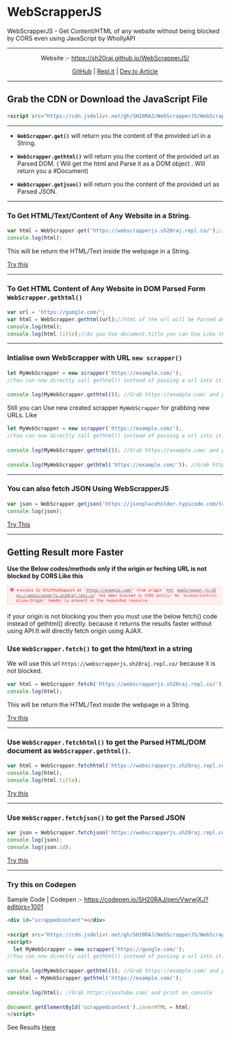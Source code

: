 # WebScrapperJS
WebScrapperJS - Get Content/HTML of any website without being blocked by CORS even using JavaScript by WhollyAPI 

---
<center>
Website :- <a href="https://sh20raj.github.io/WebScrapperJS/"> https://sh20raj.github.io/WebScrapperJS/ </a> 

<a href="https://github.com/SH20RAJ/WebScrapperJS/">GitHub</a>  | <a href="https://replit.com/@SH20RAJ/WebScrapperJS/">Repl.it</a> | <a href="https://dev.to/sh20raj/webscrapperjs-get-contenthtml-of-any-website-without-being-blocked-by-cors-even-using-javascript-by-whollyapi-42l7">Dev.to Article</a>

</center>

---

## Grab the CDN or Download the JavaScript File

```html
<script src="https://cdn.jsdelivr.net/gh/SH20RAJ/WebScrapperJS/WebScrapper.min.js" ></script>
```
---

- **`WebScrapper.get()`** will return you the content of the provided url in a String. 

- **`WebScrapper.gethtml()`** will return you the content of the provided url as Parsed DOM. ( Will get the html and Parse it as a DOM object . Will return you a #Document)

- **`WebScrapper.getjson()`** will return you the content of the provided url as Parsed JSON.

---

### To Get HTML/Text/Content of Any Website in a String.

```javascript
var html = WebScrapper.get('https://webscrapperjs.sh20raj.repl.co/');//This will be return the HTML/Text inside the webpage in a String.
console.log(html);
```
This will be return the HTML/Text inside the webpage in a String.

<a href="https://jsfiddle.net/sh20raj/sbxjfv0c/">Try this</a>

---


### To Get HTML Content of Any Website in DOM Parsed Form `WebScrapper.gethtml()` 
```javascript
var url = 'https://google.com/';
var html = WebScrapper.gethtml(url);//html of the url will be Parsed and stored in this variable
console.log(html);
console.log(html.title);//As you Use document.title you can Use Like this to get the title.
```

---

### Intialise own WebScrapper with URL `new scrapper()`
```javascript
let MyWebScrapper = new scrapper('https://example.com/');
//You can now directly call gethtml() instead of passing a url into it.

console.log(MyWebScrapper.gethtml()); //Grab https://example.com/ and print on console

```

Still you can Use new created scrapper `MyWebScrapper` for grabbing new URLs. Like

```javascript
let MyWebScrapper = new scrapper('https://example.com/');
//You can now directly call gethtml() instead of passing a url into it.

console.log(MyWebScrapper.gethtml()); //Grab https://example.com/ and print on console

console.log(MyWebScrapper.gethtml('https://example.com/')); //Grab https://youtube.com/ and print on console

```

---
### You can also fetch JSON Using WebScrapperJS 
```javascript
var json = WebScrapper.getjson('https://jsonplaceholder.typicode.com/todos/1');//Return result direct in json format
console.log(json);
```
<a href="https://jsfiddle.net/sh20raj/voty4xpr/">Try This</a>

---
## Getting Result more Faster

**Use the Below codes/methods only if the origin or feching URL is not blocked by CORS Like this**

![cors preview](cors.PNG)

if your origin is not blocking you then you must use the below fetch() code instead of gethtml() directly.
because it returns the results faster without using API.It will directly fetch origin using AJAX.

### Use `WebScrapper.fetch()`  to get the html/text in a string

We will use this url `https://webscrapperjs.sh20raj.repl.co/` because it is not blocked.

```javascript
var html = WebScrapper.fetch('https://webscrapperjs.sh20raj.repl.co/');//This will be return the HTML/Text inside the webpage a string.
console.log(html);
```
This will be return the HTML/Text inside the webpage in a String.

<a href="https://jsfiddle.net/sh20raj/sbxjfv0c/">Try this</a>

---

### Use `WebScrapper.fetchhtml()`  to get the Parsed HTML/DOM document as `WebScrapper.gethtml()`.

```javascript
var html = WebScrapper.fetchhtml('https://webscrapperjs.sh20raj.repl.co/');//This will be return the Parsed HTML inside the webpage. 
console.log(html);
console.log(html.title);
```
<a href="https://jsfiddle.net/sh20raj/8fc2u1nj/">Try this</a>

---

### Use `WebScrapper.fetchjson()`  to get the Parsed JSON

```javascript
var json = WebScrapper.fetchjson('https://webscrapperjs.sh20raj.repl.co/sample.json');//This will be return the JSON inside the webpage. 
console.log(json);
console.log(json.id);
```
<a href="https://jsfiddle.net/sh20raj/okuLswtg/">Try this</a>

---

### Try this on Codepen

Sample Code | Codepen :- <a href="https://codepen.io/SH20RAJ/pen/VwrwjXJ?editors=1001">https://codepen.io/SH20RAJ/pen/VwrwjXJ?editors=1001</a>

```html
<div id="scrappedcontent"></div>

<script src="https://cdn.jsdelivr.net/gh/SH20RAJ/WebScrapperJS/WebScrapper.min.js" ></script> 
<script>
  let MyWebScrapper = new scrapper('https://google.com/');
//You can now directly call gethtml() instead of passing a url into it.

console.log(MyWebScrapper.gethtml()); //Grab https://example.com/ and print on console
var html = MyWebScrapper.gethtml('https://example.com/');
  
console.log(html); //Grab https://youtube.com/ and print on console
  
document.getElementById('scrappedcontent').innerHTML = html;
</script>
```

See Results <a href="https://codepen.io/SH20RAJ/pen/VwrwjXJ?editors=1001">Here</a> 